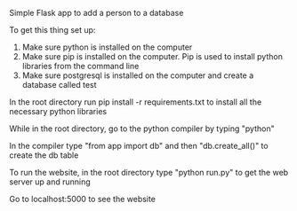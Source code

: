 Simple Flask app to add a person to a database

To get this thing set up:
1) Make sure python is installed on the computer
2) Make sure pip is installed on the computer. Pip is used to install python libraries from the command line
3) Make sure postgresql is installed on the computer and create a database called test

In the root directory run pip install -r requirements.txt to install all the necessary python libraries

While in the root directory, go to the python compiler by typing "python"

In the compiler type "from app import db" and then "db.create_all()" to create the db table

To run the website, in the root directory type "python run.py" to get the web server up and running

Go to localhost:5000 to see the website